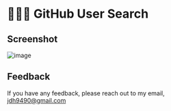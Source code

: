 # 👨🏻‍💻 GitHub User Search

## Screenshot
![image](https://user-images.githubusercontent.com/76399021/198881408-c643c952-3059-4e6f-ad6c-4bc7c430ca23.png)

## Feedback
If you have any feedback, please reach out to my email, <jdh9490@gmail.com>
